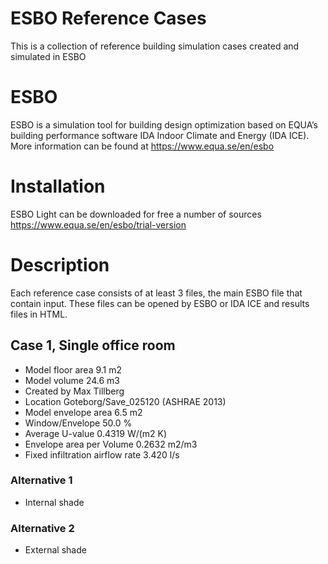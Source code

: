 # ESBO Reference Cases
This is a collection of reference building simulation cases created and simulated in ESBO 

# ESBO
ESBO is a simulation tool for building design optimization based on EQUA’s building performance software IDA Indoor Climate and Energy (IDA ICE). More information can be found at https://www.equa.se/en/esbo

# Installation
ESBO Light can be downloaded for free a number of sources https://www.equa.se/en/esbo/trial-version

# Description
Each reference case consists of at least 3 files, the main ESBO file that contain input. These files can be opened by ESBO or IDA ICE and results files in HTML. 

## Case 1, Single office room
- Model floor area  9.1 m2  
- Model volume  24.6 m3  
- Created by  Max Tillberg
- Location  Goteborg/Save_025120 (ASHRAE 2013)
- Model envelope area  6.5 m2  
- Window/Envelope  50.0 %  
- Average U-value  0.4319 W/(m2 K)  
- Envelope area per Volume  0.2632 m2/m3  
- Fixed infiltration airflow rate  3.420 l/s  

### Alternative 1
- Internal shade
### Alternative 2
- External shade
